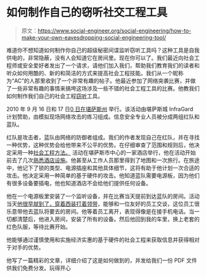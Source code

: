 # 如何制作自己的窃听社交工程工具

> 原文：<https://www.social-engineer.org/social-engineering/how-to-make-your-own-eavesdropping-social-engineering-tool/>

难道你不想知道如何制作你自己的超级秘密间谍监听窃听工具吗？这种工具是自我供电的，非常隐蔽，没有人会知道它在房间里。现在你可以了。我们最近向社会工程师或安全爱好者发出了一个请求，请他们加入我们，帮助我们教育我们的读者和听众如何用酷的、新的和简洁的方式来提高社会工程技能。我们从一个昵称为“AC”的人那里收到了一个非常有趣的帖子。他最近参加了网络突袭比赛，并做了一些非常有趣的事情来搞垮这场涉及一些不错的社会工程工具的比赛。他教我们如何制作我们自己的社会工程[窃听](https://www.social-engineer.org/framework/se-tools/physical/recording-devices/)工具。

2010 年 9 月 16 日和 17 日[0 日在堪萨斯州](http://www.cyber-raid.com) 举行。该活动由堪萨斯城 InfraGard 计划赞助，由模拟现场网络攻击的练习组成。信息安全专业人员被分成两组红队和蓝队。

红队是攻击者，蓝队由网络的防御者组成。我们的作者发现自己在红队，并在寻找一种优势，这种优势会给他带来不公平的优势。在仔细审查了范围和规则后，他决定采用一种[社会工程方法。](https://www.social-engineer.org/framework/general-discussion/attackers-might-use-social-engineering/)
 活动在堪萨斯市中心的一家酒店举行，他在活动开始前去了几次[熟悉酒店设施](https://www.social-engineer.org/framework/influencing-others/pretexting/principles-planning/)。他甚至从工作人员那里得到了地图和一次旅行。在旅途中，他记下了锁的类型、电源插座和其他具体细节，这将有助于他计划一次合适的攻击。他决定采用一种简单的基于硬件的攻击。他知道蓝队需要电源板，因为他们有很多设备要插电，他也知道酒店不会给他们提供任何设备。

他在一个电源板里安装了一个监听设备，并在比赛当天提前到达蓝队的房间。活动当天[他很早就到了，穿着西装打着领带](https://www.social-engineer.org/framework/influencing-others/pretexting/successful-pretexting/)，能够和一位友好的员工交谈，这位员工很乐意带他去蓝队将要去的房间。他等着员工离开，表现得像是在接手机电话。当一切都清楚后，他进入房间，安装了所有的设备。然后他回到我的车里，换上老套的红色队服，等待比赛开始。

他能够通过谨慎使用和实施经济实惠的基于硬件的社会工程来获取信息并获得相对于对手的优势。

他写了一篇精彩的文章，详细介绍了这是如何做到的，并发给我们一份 PDF 文件供我们免费分发。玩得开心